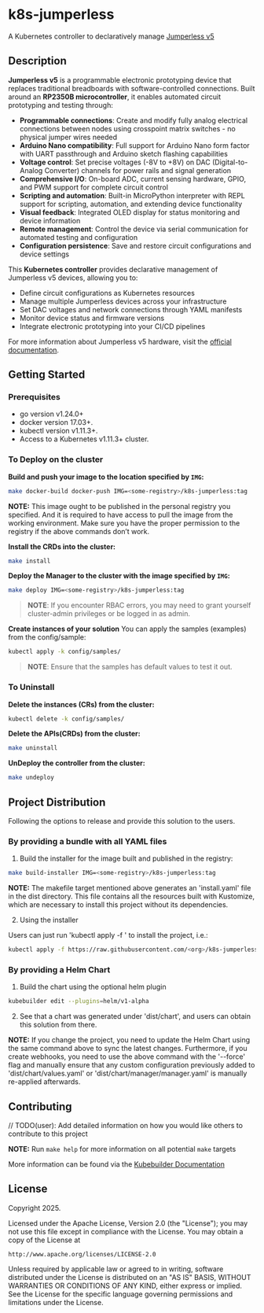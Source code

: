 # k8s-jumperless

A Kubernetes controller to declaratively manage [Jumperless v5](https://jumperless-docs.readthedocs.io/)

## Description

**Jumperless v5** is a programmable electronic prototyping device that replaces traditional breadboards with software-controlled connections. Built around an **RP2350B microcontroller**, it enables automated circuit prototyping and testing through:

- **Programmable connections**: Create and modify fully analog electrical connections between nodes using crosspoint matrix switches - no physical jumper wires needed
- **Arduino Nano compatibility**: Full support for Arduino Nano form factor with UART passthrough and Arduino sketch flashing capabilities
- **Voltage control**: Set precise voltages (-8V to +8V) on DAC (Digital-to-Analog Converter) channels for power rails and signal generation
- **Comprehensive I/O**: On-board ADC, current sensing hardware, GPIO, and PWM support for complete circuit control
- **Scripting and automation**: Built-in MicroPython interpreter with REPL support for scripting, automation, and extending device functionality
- **Visual feedback**: Integrated OLED display for status monitoring and device information
- **Remote management**: Control the device via serial communication for automated testing and configuration
- **Configuration persistence**: Save and restore circuit configurations and device settings

This **Kubernetes controller** provides declarative management of Jumperless v5 devices, allowing you to:

- Define circuit configurations as Kubernetes resources
- Manage multiple Jumperless devices across your infrastructure  
- Set DAC voltages and network connections through YAML manifests
- Monitor device status and firmware versions
- Integrate electronic prototyping into your CI/CD pipelines

For more information about Jumperless v5 hardware, visit the [official documentation](https://jumperless-docs.readthedocs.io/).

## Getting Started

### Prerequisites
- go version v1.24.0+
- docker version 17.03+.
- kubectl version v1.11.3+.
- Access to a Kubernetes v1.11.3+ cluster.

### To Deploy on the cluster
**Build and push your image to the location specified by `IMG`:**

```sh
make docker-build docker-push IMG=<some-registry>/k8s-jumperless:tag
```

**NOTE:** This image ought to be published in the personal registry you specified.
And it is required to have access to pull the image from the working environment.
Make sure you have the proper permission to the registry if the above commands don’t work.

**Install the CRDs into the cluster:**

```sh
make install
```

**Deploy the Manager to the cluster with the image specified by `IMG`:**

```sh
make deploy IMG=<some-registry>/k8s-jumperless:tag
```

> **NOTE**: If you encounter RBAC errors, you may need to grant yourself cluster-admin
privileges or be logged in as admin.

**Create instances of your solution**
You can apply the samples (examples) from the config/sample:

```sh
kubectl apply -k config/samples/
```

>**NOTE**: Ensure that the samples has default values to test it out.

### To Uninstall
**Delete the instances (CRs) from the cluster:**

```sh
kubectl delete -k config/samples/
```

**Delete the APIs(CRDs) from the cluster:**

```sh
make uninstall
```

**UnDeploy the controller from the cluster:**

```sh
make undeploy
```

## Project Distribution

Following the options to release and provide this solution to the users.

### By providing a bundle with all YAML files

1. Build the installer for the image built and published in the registry:

```sh
make build-installer IMG=<some-registry>/k8s-jumperless:tag
```

**NOTE:** The makefile target mentioned above generates an 'install.yaml'
file in the dist directory. This file contains all the resources built
with Kustomize, which are necessary to install this project without its
dependencies.

2. Using the installer

Users can just run 'kubectl apply -f <URL for YAML BUNDLE>' to install
the project, i.e.:

```sh
kubectl apply -f https://raw.githubusercontent.com/<org>/k8s-jumperless/<tag or branch>/dist/install.yaml
```

### By providing a Helm Chart

1. Build the chart using the optional helm plugin

```sh
kubebuilder edit --plugins=helm/v1-alpha
```

2. See that a chart was generated under 'dist/chart', and users
can obtain this solution from there.

**NOTE:** If you change the project, you need to update the Helm Chart
using the same command above to sync the latest changes. Furthermore,
if you create webhooks, you need to use the above command with
the '--force' flag and manually ensure that any custom configuration
previously added to 'dist/chart/values.yaml' or 'dist/chart/manager/manager.yaml'
is manually re-applied afterwards.

## Contributing
// TODO(user): Add detailed information on how you would like others to contribute to this project

**NOTE:** Run `make help` for more information on all potential `make` targets

More information can be found via the [Kubebuilder Documentation](https://book.kubebuilder.io/introduction.html)

## License

Copyright 2025.

Licensed under the Apache License, Version 2.0 (the "License");
you may not use this file except in compliance with the License.
You may obtain a copy of the License at

    http://www.apache.org/licenses/LICENSE-2.0

Unless required by applicable law or agreed to in writing, software
distributed under the License is distributed on an "AS IS" BASIS,
WITHOUT WARRANTIES OR CONDITIONS OF ANY KIND, either express or implied.
See the License for the specific language governing permissions and
limitations under the License.


